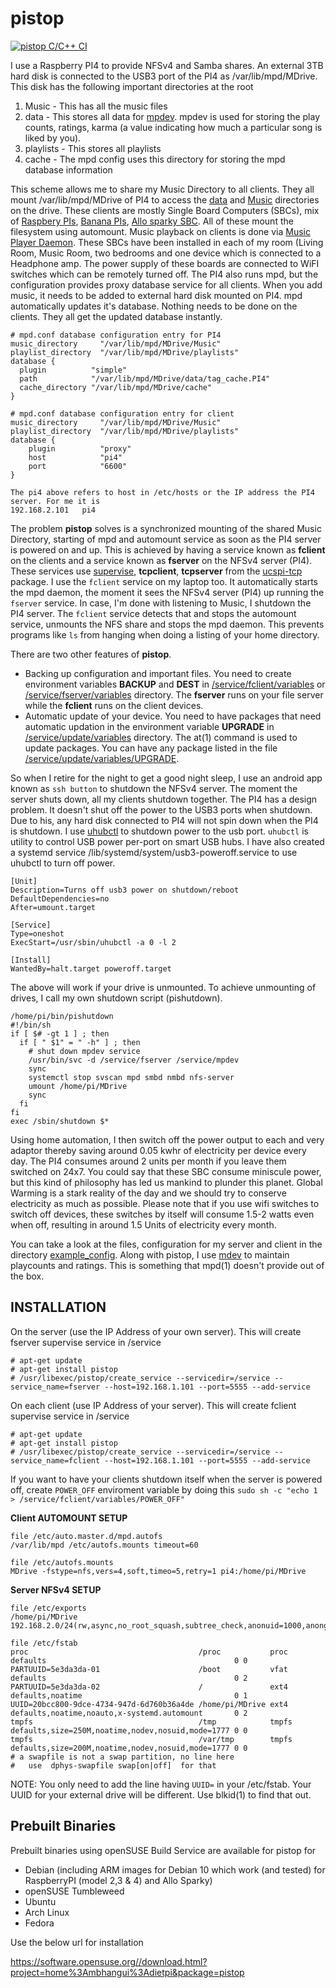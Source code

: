 # pistop

[![pistop C/C++ CI](https://github.com/mbhangui/pistop/actions/workflows/pistop-c-cpp.yml/badge.svg)](https://github.com/mbhangui/pistop/actions/workflows/pistop-c-cpp.yml)

I use a Raspberry PI4 to provide NFSv4 and Samba shares. An external 3TB hard disk is connected to the USB3 port of the PI4 as /var/lib/mpd/MDrive. This disk has the following important directories at the root

1. Music     - This has all the music files
2. data      - This stores all data for [mpdev](https://github.com/mbhangui/mpdev). mpdev is used for storing the play counts, ratings, karma (a value indicating how much a particular song is liked by you).
3. playlists - This stores all playlists
4. cache     - The mpd config uses this directory for storing the mpd database information

This scheme allows me to share my Music Directory to all clients. They all mount /var/lib/mpd/MDrive of PI4 to access the <u>data</u> and <u>Music</u> directories on the drive. These clients are mostly Single Board Computers (SBCs), mix of [Raspbery PIs](https://en.wikipedia.org/wiki/Raspberry_Pi), [Banana PIs](https://en.wikipedia.org/wiki/Banana_Pi), [Allo sparky SBC](https://www.allo.com/sparky/sparky-sbc.html). All of these mount the filesystem using automount. Music playback on clients is done via [Music Player Daemon](https://www.musicpd.org/). These SBCs have been installed in each of my room (Living Room, Music Room, two bedrooms and one device which is connected to a Headphone amp. The power supply of these boards are connected to WiFI switches which can be remotely turned off. The PI4 also runs mpd, but the configuration provides proxy database service for all clients. When you add music, it needs to be added to external hard disk mounted on PI4. mpd automatically updates it's database. Nothing needs to be done on the clients. They all get the updated database instantly.

```
# mpd.conf database configuration entry for PI4
music_directory     "/var/lib/mpd/MDrive/Music"
playlist_directory  "/var/lib/mpd/MDrive/playlists"
database {
  plugin          "simple"
  path            "/var/lib/mpd/MDrive/data/tag_cache.PI4"
  cache_directory "/var/lib/mpd/MDrive/cache"
}

# mpd.conf database configuration entry for client
music_directory     "/var/lib/mpd/MDrive/Music"
playlist_directory  "/var/lib/mpd/MDrive/playlists"
database {
    plugin          "proxy"
    host            "pi4"
    port            "6600"
}

The pi4 above refers to host in /etc/hosts or the IP address the PI4 server. For me it is
192.168.2.101   pi4
```

The problem **pistop** solves is a synchronized mounting of the shared Music Directory, starting of mpd and automount service as soon as the PI4 server is powered on and up. This is achieved by having a service known as **fclient** on the clients and a service known as **fserver** on the NFSv4 server (PI4). These services use [supervise](https://en.wikipedia.org/wiki/Daemontools), **tcpclient**, **tcpserver** from the [ucspi-tcp](https://cr.yp.to/ucspi-tcp.html) package. I use the `fclient` service on my laptop too. It automatically starts the mpd daemon, the moment it sees the NFSv4 server (PI4) up running the `fserver` service. In case, I'm done with listening to Music, I shutdown the PI4 server. The `fclient` service detects that and stops the automount service, unmounts the NFS share and stops the mpd daemon. This prevents programs like `ls` from hanging when doing a listing of your home directory.

There are two other features of **pistop**.

* Backing up configuration and important files. You need to create environment variables <b>BACKUP</b> and <b>DEST</b> in <u>/service/fclient/variables</u> or <u>/service/fserver/variables</u> directory. The <b>fserver</b> runs on your file server while the <b>fclient</b> runs on the client devices.
* Automatic update of your device. You need to have packages that need automatic updation in the environment variable <b>UPGRADE</b> in <u>/service/update/variables</u> directory. The at(1) command is used to update packages. You can have any package listed in the file <u>/service/update/variables/UPGRADE</u>.

So when I retire for the night to get a good night sleep, I use an android app known as `ssh button` to shutdown the NFSv4 server. The moment the server shuts down, all my clients shutdown together. The PI4 has a design problem. It doesn't shut off the power to the USB3 ports when shutdown. Due to his, any hard disk connected to PI4 will not spin down when the PI4 is shutdown. I use [uhubctl](https://github.com/mvp/uhubctl) to shutdown power to the usb port. `uhubctl` is utility to control USB power per-port on smart USB hubs. I have also created a systemd service /lib/systemd/system/usb3-poweroff.service to use uhubctl to turn off power.

```
[Unit]
Description=Turns off usb3 power on shutdown/reboot
DefaultDependencies=no
After=umount.target

[Service]
Type=oneshot
ExecStart=/usr/sbin/uhubctl -a 0 -l 2

[Install]
WantedBy=halt.target poweroff.target
```

The above will work if your drive is unmounted. To achieve unmounting of drives, I call my own shutdown script (pishutdown).

```
/home/pi/bin/pishutdown
#!/bin/sh
if [ $# -gt 1 ] ; then
  if [ " $1" = " -h" ] ; then
    # shut down mpdev service
    /usr/bin/svc -d /service/fserver /service/mpdev
    sync
    systemctl stop svscan mpd smbd nmbd nfs-server
    umount /home/pi/MDrive
    sync
  fi
fi
exec /sbin/shutdown $*
```

Using home automation, I then switch off the power output to each and very adaptor thereby saving around 0.05 kwhr of electricity per device every day. The PI4 consumes around 2 units per month if you leave them switched on 24x7. You could say that these SBC consume miniscule power, but this kind of philosophy has led us mankind to plunder this planet. Global Warming is a stark reality of the day and we should try to conserve electricity as much as possible. Please note that if you use wifi switches to switch off devices, these switches by itself will consume 1.5-2 watts even when off, resulting in around 1.5 Units of electricity every month.

You can take a look at the files, configuration for my server and client in the directory [example_config](https://github.com/mbhangui/pistop/tree/master/example_config). Along with pistop, I use [mdev](https://github.com/mbhangui/mpdev) to maintain playcounts and ratings. This is something that mpd(1) doesn't provide out of the box.

## INSTALLATION

On the server (use the IP Address of your own server). This will create fserver supervise service in /service

```
# apt-get update
# apt-get install pistop
# /usr/libexec/pistop/create_service --servicedir=/service --service_name=fserver --host=192.168.1.101 --port=5555 --add-service
```

On each client (use IP Address of your server). This will create fclient supervise service in /service

```
# apt-get update
# apt-get install pistop
# /usr/libexec/pistop/create_service --servicedir=/service --service_name=fclient --host=192.168.1.101 --port=5555 --add-service
```

If you want to have your  clients shutdown itself when the server is powered off, create `POWER_OFF` enviroment variable by doing this
`sudo sh -c "echo 1 > /service/fclient/variables/POWER_OFF"`

**Client AUTOMOUNT SETUP**

```
file /etc/auto.master.d/mpd.autofs
/var/lib/mpd /etc/autofs.mounts timeout=60

file /etc/autofs.mounts
MDrive -fstype=nfs,vers=4,soft,timeo=5,retry=1 pi4:/home/pi/MDrive
```

**Server NFSv4 SETUP**

```
file /etc/exports
/home/pi/MDrive 192.168.2.0/24(rw,async,no_root_squash,subtree_check,anonuid=1000,anongid=1000)

file /etc/fstab
proc                                      /proc           proc  defaults                                          0 0
PARTUUID=5e3da3da-01                      /boot           vfat  defaults                                          0 2
PARTUUID=5e3da3da-02                      /               ext4  defaults,noatime                                  0 1
UUID=20bcc800-9dce-4734-947d-6d760b36a4de /home/pi/MDrive ext4  defaults,noatime,noauto,x-systemd.automount       0 2
tmpfs                                     /tmp            tmpfs defaults,size=250M,noatime,nodev,nosuid,mode=1777 0 0
tmpfs                                     /var/tmp        tmpfs defaults,size=200M,noatime,nodev,nosuid,mode=1777 0 0
# a swapfile is not a swap partition, no line here
#   use  dphys-swapfile swap[on|off]  for that
```

NOTE: You only need to add the line having `UUID=` in your /etc/fstab. Your UUID for your external drive will be different. Use blkid(1) to find that out.

## Prebuilt Binaries

Prebuilt binaries using openSUSE Build Service are available for pistop for

* Debian (including ARM images for Debian 10 which work (and tested) for RaspberryPI (model 2,3 & 4) and Allo Sparky)
* openSUSE Tumbleweed
* Ubuntu
* Arch Linux
* Fedora

Use the below url for installation

https://software.opensuse.org//download.html?project=home%3Ambhangui%3Adietpi&package=pistop
